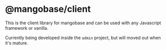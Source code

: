 # @mangobase/client

This is the client library for mangobase and can be used with any Javascript framework or vanilla.

Currently being developed inside the `admin` project, but will moved out when it's mature.
